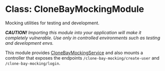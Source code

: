 # Class: CloneBayMockingModule

Mocking utilities for testing and development.

_**CAUTION!** Importing this module into your application will make it
completely vulnerable. Use only in controlled environments such as testing
and development envs._

This module provides [CloneBayMockingService](CloneBayMockingService.md) and also mounts a
controller that exposes the endpoints `/clone-bay-mocking/create-user` and
`/clone-bay-mocking/login`.
